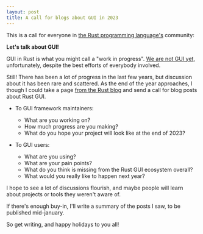 ```yaml
---
layout: post
title: A call for blogs about GUI in 2023
---
```


This is a call for everyone in [the Rust programming language's](https://www.rust-lang.org/) community:

**Let's talk about GUI!**

GUI in Rust is what you might call a "work in progress". [We are not GUI yet](https://www.areweguiyet.com/), unfortunately, despite the best efforts of everybody involved.

Still! There has been a lot of progress in the last few years, but discussion about it has been rare and scattered. As the end of the year approaches, I though I could take a page [from the Rust blog](https://blog.rust-lang.org/2019/10/29/A-call-for-blogs-2020.html) and send a call for blog posts about Rust GUI.

- To GUI framework maintainers:
  - What are you working on?
  - How much progress are you making?
  - What do you hope your project will look like at the end of 2023?

- To GUI users:
  - What are you using?
  - What are your pain points?
  - What do you think is missing from the Rust GUI ecosystem overall?
  - What would you really like to happen next year?

I hope to see a lot of discussions flourish, and maybe people will learn about projects or tools they weren't aware of.

If there's enough buy-in, I'll write a summary of the posts I saw, to be published mid-january.

So get writing, and happy holidays to you all!
